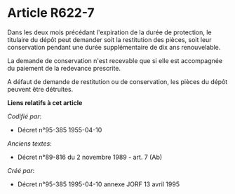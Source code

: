 # Article R622-7

Dans les deux mois précédant l'expiration de la durée de protection, le titulaire du dépôt peut demander soit la restitution
des pièces, soit leur conservation pendant une durée supplémentaire de dix ans renouvelable.

La demande de conservation n'est recevable que si elle est accompagnée du paiement de la redevance prescrite.

A défaut de demande de restitution ou de conservation, les pièces du dépôt peuvent être détruites.

**Liens relatifs à cet article**

_Codifié par_:

  - Décret n°95-385 1955-04-10

_Anciens textes_:

  - Décret n°89-816 du 2 novembre 1989 - art. 7 (Ab)

_Créé par_:

  - Décret n°95-385 1995-04-10 annexe JORF 13 avril 1995
